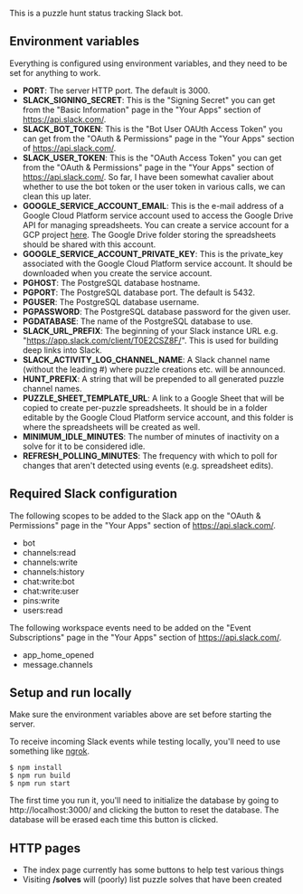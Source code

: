 This is a puzzle hunt status tracking Slack bot.

## Environment variables

Everything is configured using environment variables, and they need to be set for anything to work.

- **PORT**: The server HTTP port. The default is 3000.
- **SLACK_SIGNING_SECRET**: This is the "Signing Secret" you can get from the
  "Basic Information" page in the "Your Apps" section of https://api.slack.com/.
- **SLACK_BOT_TOKEN**: This is the "Bot User OAUth Access Token" you can get from the
  "OAuth & Permissions" page in the "Your Apps" section of https://api.slack.com/.
- **SLACK_USER_TOKEN**: This is the "OAuth Access Token" you can get from the
  "OAuth & Permissions" page in the "Your Apps" section of https://api.slack.com/.
  So far, I have been somewhat cavalier about whether to use the bot token or the user
  token in various calls, we can clean this up later.
- **GOOGLE_SERVICE_ACCOUNT_EMAIL**: This is the e-mail address of a Google Cloud Platform
  service account used to access the Google Drive API for managing spreadsheets. You can create
  a service account for a GCP project
  [here](https://console.cloud.google.com/iam-admin/serviceaccounts). The Google Drive folder
  storing the spreadsheets should be shared with this account.
- **GOOGLE_SERVICE_ACCOUNT_PRIVATE_KEY**: This is the private_key associated with the Google
  Cloud Platform service account. It should be downloaded when you create the service account.
- **PGHOST**: The PostgreSQL database hostname.
- **PGPORT**: The PostgreSQL database port. The default is 5432.
- **PGUSER**: The PostgreSQL database username.
- **PGPASSWORD**: The PostgreSQL database password for the given user.
- **PGDATABASE**: The name of the PostgreSQL database to use.
- **SLACK_URL_PREFIX**: The beginning of your Slack instance URL e.g.
  "https://app.slack.com/client/T0E2CSZ8F/". This is used for building deep links into Slack.
- **SLACK_ACTIVITY_LOG_CHANNEL_NAME**: A Slack channel name (without the leading #) where
  puzzle creations etc. will be announced.
- **HUNT_PREFIX**: A string that will be prepended to all generated puzzle channel names.
- **PUZZLE_SHEET_TEMPLATE_URL**: A link to a Google Sheet that will be copied to create
  per-puzzle spreadsheets. It should be in a folder editable by the Google Cloud Platform
  service account, and this folder is where the spreadsheets will be created as well.
- **MINIMUM_IDLE_MINUTES**: The number of minutes of inactivity on a solve for it to be
  considered idle.
- **REFRESH_POLLING_MINUTES**: The frequency with which to poll for changes that aren't
  detected using events (e.g. spreadsheet edits).

## Required Slack configuration

The following scopes to be added to the Slack app on the "OAuth & Permissions" page in the "Your Apps"
section of https://api.slack.com/.

- bot
- channels:read
- channels:write
- channels:history
- chat:write:bot
- chat:write:user
- pins:write
- users:read

The following workspace events need to be added on the "Event Subscriptions" page in the "Your Apps"
section of https://api.slack.com/.

- app_home_opened
- message.channels

## Setup and run locally

Make sure the environment variables above are set before starting the server.

To receive incoming Slack events while testing locally, you'll need to use something like
[ngrok](https://api.slack.com/tutorials/tunneling-with-ngrok).

```
$ npm install
$ npm run build
$ npm run start
```

The first time you run it, you'll need to initialize the database by going to http://localhost:3000/
and clicking the button to reset the database. The database will be erased each time this button
is clicked.

## HTTP pages

- The index page currently has some buttons to help test various things
- Visiting **/solves** will (poorly) list puzzle solves that have been created